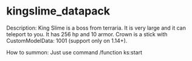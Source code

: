 # kingslime_datapack

Description:
King Slime is a boss from terraria. It is very large and it can teleport to you. It has 256 hp and 10 armor.
Crown is a stick with CustomModelData: 1001 (support only on 1.14+).

How to summon:
Just use command /function ks:start
